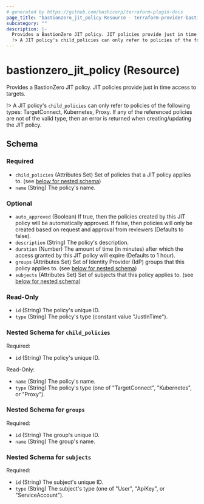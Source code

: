 ```yaml
---
# generated by https://github.com/hashicorp/terraform-plugin-docs
page_title: "bastionzero_jit_policy Resource - terraform-provider-bastionzero"
subcategory: ""
description: |-
  Provides a BastionZero JIT policy. JIT policies provide just in time access to targets.
  !> A JIT policy's child_policies can only refer to policies of the following types: TargetConnect, Kubernetes, Proxy. If any of the referenced policies are not of the valid type, then an error is returned when creating/updating the JIT policy.
---
```


# bastionzero_jit_policy (Resource)

Provides a BastionZero JIT policy. JIT policies provide just in time access to targets.

!> A JIT policy's `child_policies` can only refer to policies of the following types: TargetConnect, Kubernetes, Proxy. If any of the referenced policies are not of the valid type, then an error is returned when creating/updating the JIT policy.



<!-- schema generated by tfplugindocs -->
## Schema

### Required

- `child_policies` (Attributes Set) Set of policies that a JIT policy applies to. (see [below for nested schema](#nestedatt--child_policies))
- `name` (String) The policy's name.

### Optional

- `auto_approved` (Boolean) If true, then the policies created by this JIT policy will be automatically approved. If false, then policies will only be created based on request and approval from reviewers (Defaults to false).
- `description` (String) The policy's description.
- `duration` (Number) The amount of time (in minutes) after which the access granted by this JIT policy will expire (Defaults to 1 hour).
- `groups` (Attributes Set) Set of Identity Provider (IdP) groups that this policy applies to. (see [below for nested schema](#nestedatt--groups))
- `subjects` (Attributes Set) Set of subjects that this policy applies to. (see [below for nested schema](#nestedatt--subjects))

### Read-Only

- `id` (String) The policy's unique ID.
- `type` (String) The policy's type (constant value "JustInTime").

<a id="nestedatt--child_policies"></a>
### Nested Schema for `child_policies`

Required:

- `id` (String) The policy's unique ID.

Read-Only:

- `name` (String) The policy's name.
- `type` (String) The policy's type (one of "TargetConnect", "Kubernetes", or "Proxy").


<a id="nestedatt--groups"></a>
### Nested Schema for `groups`

Required:

- `id` (String) The group's unique ID.
- `name` (String) The group's name.


<a id="nestedatt--subjects"></a>
### Nested Schema for `subjects`

Required:

- `id` (String) The subject's unique ID.
- `type` (String) The subject's type (one of "User", "ApiKey", or "ServiceAccount").


